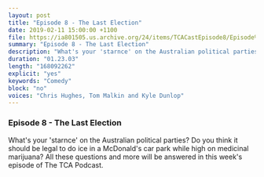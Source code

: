 ```yaml
---
layout: post
title: "Episode 8 - The Last Election"
date: 2019-02-11 15:00:00 +1100
file: https://ia801505.us.archive.org/24/items/TCACastEpisode8/Episode%208.mp3
summary: "Episode 8 - The Last Election"
description: "What's your 'starnce' on the Australian political parties? Do you think it should be legal to do ice in a McDonald's car park while high on medicinal marijuana? All these questions and more will be answered in this week's episode of The TCA Podcast."
duration: "01.23.03"
length: "168092262"
explicit: "yes"
keywords: "Comedy"
block: "no"
voices: "Chris Hughes, Tom Malkin and Kyle Dunlop"
---
```


### Episode 8 - The Last Election

What's your 'starnce' on the Australian political parties? Do you think it should be legal to do ice in a McDonald's car park while high on medicinal marijuana? All these questions and more will be answered in this week's episode of The TCA Podcast.
